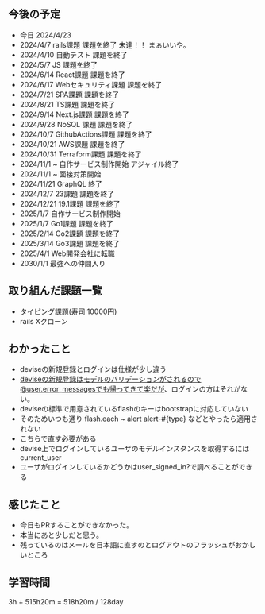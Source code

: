## 今後の予定
- 今日 2024/4/23
- 2024/4/7 rails課題 課題を終了 未達！！ まぁいいや。
- 2024/4/10 自動テスト 課題を終了
- 2024/5/7 JS 課題を終了
- 2024/6/14 React課題 課題を終了
- 2024/6/17 Webセキュリティ課題 課題を終了
- 2024/7/21 SPA課題 課題を終了
- 2024/8/21 TS課題 課題を終了
- 2024/9/14 Next.js課題 課題を終了
- 2024/9/28 NoSQL 課題 課題を終了
- 2024/10/7 GithubActions課題 課題を終了
- 2024/10/21 AWS課題 課題を終了
- 2024/10/31 Terraform課題 課題を終了
- 2024/11/1 ~ 自作サービス制作開始 アジャイル終了
- 2024/11/1 ~ 面接対策開始
- 2024/11/21 GraphQL 終了
- 2024/12/7 23課題 課題を終了
- 2024/12/21 19.1課題 課題を終了
- 2025/1/7 自作サービス制作開始
- 2025/1/7 Go1課題 課題を終了
- 2025/2/14 Go2課題 課題を終了
- 2025/3/14 Go3課題 課題を終了
- 2025/4/1 Web開発会社に転職
- 2030/1/1 最強への仲間入り

## 取り組んだ課題一覧
- タイピング課題(寿司 10000円)
- rails Xクローン 
## わかったこと
- deviseの新規登録とログインは仕様が少し違う
- deviseの新規登録はモデルのバリデーションがされるので@user.error_messagesでも帰ってきて楽だが、ログインの方はそれがない。
- deviseの標準で用意されているflashのキーはbootstrapに対応していない
- そのためいつも通り flash.each ~ alert alert-#{type} などとやったら適用されない
- こちらで直す必要がある
- devise上でログインしているユーザのモデルインスタンスを取得するにはcurrent_user
- ユーザがログインしているかどうかはuser_signed_in?で調べることができる
## 感じたこと
- 今日もPRすることができなかった。
- 本当にあと少しだと思う。
- 残っているのはメールを日本語に直すのとログアウトのフラッシュがおかしいところ
## 学習時間
3h + 515h20m 
= 518h20m / 128day
